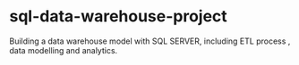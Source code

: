 # sql-data-warehouse-project
Building a data warehouse model with SQL SERVER,  including ETL process , data modelling and analytics.
